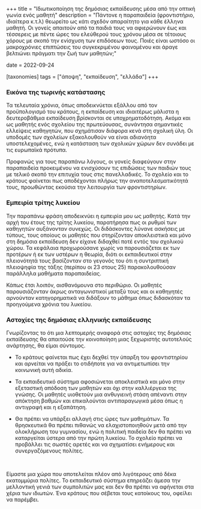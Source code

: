 +++
title = "Ιδιωτικοποίηση της δημόσιας εκπαίδευσης μέσα από την οπτική γωνία ενός μαθητή"
description = "Πάντονε η παραπαιδεία (φροντιστήριο, ιδιαίτερα κ.τ.λ) θεωρείτο ως κάτι σχεδόν απαραίτητο για κάθε έλληνα μαθητή. Οι γονείς απαιτούν από τα παιδιά τους να αφιερώνουν έως και τέσσερεις με πέντε ώρες του ελεύθερού τους χρόνου μέσα σε τέτοιους χόρους με σκοπό την ενίσχυση των επιδόσεων τους. Ποιές είναι ωστόσο οι μακροχρόνιες επιπτώσεις του συγκεκριμένου φαινομένου και άραγε βελτιώνει πράγματι την ζωή των μαθητών;" 

date = 2022-09-24

[taxonomies]
tags = ["άποψη", "εκπαίδευση", "ελλάδα"]
+++

### Εικόνα της τωρινής κατάστασης

Τα τελευταία χρόνια, όπως αποδεικνύεται εξάλλου από τον προϋπολογισμό του κράτους, η εκπαίδευση και ιδιαιτέρως μάλιστα η δευτεροβάθμια εκπαίδευση βρίσκονται σε υποχρηματοδότηση. Ακόμα και ως μαθητής ενός σχολείου της πρωτεύουσας, συνάντησα σημαντικές ελλείψεις καθηγητών, που σχημάτισαν διάφορα κενά στη σχολική ύλη. Οι υποδομές των σχολείων εξακολουθούν να είναι αδιανόητα υποστελεχομένες, ενώ η κατάσταση των σχολικών χώρων δεν συνάδει με τις ευρωπαϊκά πρότυπα.

Προφανώς για τους παραπάνω λόγους, οι γονείς διαφεύγουν στην παραπαιδεία προκειμένου να ενισχύσουν τις επιδώσεις των παιδιών τους με τελικό σκοπό την επιτυχία τους στις πανελλαδικές. Το σχολείο και το κράτους φαίνεται πως αποδέχονται πλήρως την αναποτελεσματικότητά τους, προωθώντας εκούσια την λειτουργία των φροντιστηρίων.

### Εμπειρία τρίτης λυκείου

Την παραπάνω φράση αποδεικνύει η εμπειρία μου ως μαθητής. Κατά την αρχή του έτους της τρίτης λυκείου, παρατήρησα πως οι ρυθμοί των καθηγητών αυξάνονταν συνεχώς. Οι διδάσκοντες λύνανε ασκήσεις με τύπους, τους οποίους οι μαθητές που στηρίζονταν αποκλειστικά και μόνο στη δημόσια εκπαίδευση δεν είχανε διδαχθεί ποτέ εντός του σχολικού χώρου. Τα κεφάλαια προχωρούσανε χωρίς να παρουσιάζεται εκ των προτέρων ή εκ των υστέρων η θεωρία, διότι οι εκπαιδευτικοί στην πλειονότητά τους βασίζονταν στο γεγονός του ότι η συντριπτική πλειοψηφία της τάξης (περίπου οι 23 στους 25) παρακολουθούσαν παράλληλα μαθήματα παραπαιδείας.

Κάπως έτσι λοιπόν, αισθανόμουνα στο περιθώριο. Οι μαθητές παρουσιάζονταν άκρως ανταγωνιστικοί μεταξύ τους και οι καθηγητές αρνούνταν κατηγορηματικά να διδάξουν το μάθημα όπως διδασκόταν τα προηγούμενα χρόνια του λυκείου.

### Αστοχίες της δημόσιας ελληνικής εκπαίδευσης

Γνωρίζοντας το ότι μια λεπτομερής αναφορά στις αστοχίες της δημόσιας εκπαίδευσης θα απαιτούσε την κοινοποίηση μιας ξεχωριστής αυτοτελούς ανάρτησης, θα είμαι σύντομος.

  - Το κράτους φαίνεται πως έχει δεχθεί την ύπαρξη του φροντιστηρίου και αρνείται να πράξει το οτιδήποτε για να αντιμετωπίσει την κοινωνική αυτή αδικία. 

  - Τα εκπαιδευτικό σύστημα αφοσιώνεται αποκλειστικά και μόνο στην εξεταστική απόδοση των μαθητών και όχι στην καλλιέργεια της γνώσης. Οι μαθητές υιοθετούν μια ανθυγιεινή στάση απέναντι στην απόκτηση βαθμών και επικαλούνται αντιπαραγωγικά μέσα όπως η αντιγραφή και η εξαπάτηση.

  - Θα πρέπει να υπάρξει αλλαγή στις ώρες των μαθημάτων. Τα θρησκευτικά θα πρέπει πιθανώς να ελαχιστοποιηθούν μετά από την ολοκλήρωση του γυμνασίου, ενώ η πολιτική παιδεία δεν θα πρέπει να καταργείται ύστερα από την πρώτη λυκείου. Το σχολείο πρέπει να προβάλλει τις σωστές αρετές και να σχηματίσει ενήμερους και συνεργαζόμενους πολίτες.

<br />

Είμαστε μια χώρα που αποτελείται πλέον από λιγότερους από δέκα εκατομμύρια πολίτες. Το εκπαιδευτικό σύστημα επηρεάζει άμεσα την μελλοντική γενιά των συμπολιτών μας και δεν θα πρέπει να αφήνεται στα χέρια των ιδιωτών. Ένα κράτους που σέβεται τους κατοίκους του, οφείλει να παρέμβει.
